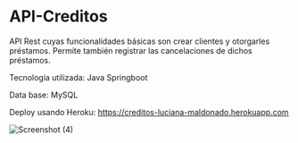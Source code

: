 # API-Creditos
API Rest cuyas funcionalidades básicas son crear clientes y otorgarles préstamos.
Permite también registrar las cancelaciones de dichos préstamos.

Tecnología utilizada: Java Springboot

Data base: MySQL

Deploy usando Heroku: https://creditos-luciana-maldonado.herokuapp.com

![Screenshot (4)](https://user-images.githubusercontent.com/79877306/140387068-70fefb8e-96ba-41de-9948-572956fb76cd.png)
